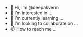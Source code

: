 - 👋 Hi, I’m @deepakverm
- 👀 I’m interested in ...
- 🌱 I’m currently learning ...
- 💞️ I’m looking to collaborate on ...
- 📫 How to reach me ...

<!---
deepakverm/deepakverm is a ✨ special ✨ repository because its `README.md` (this file) appears on your GitHub profile.
You can click the Preview link to take a look at your changes.
--->

